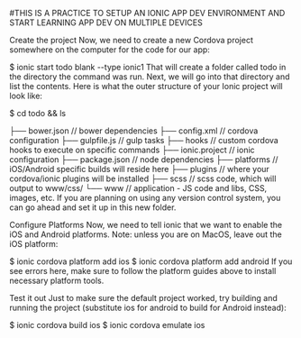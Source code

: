 #THIS IS A PRACTICE TO SETUP AN IONIC APP DEV ENVIRONMENT AND START LEARNING APP DEV ON MULTIPLE DEVICES


Create the project
Now, we need to create a new Cordova project somewhere on the computer for the code for our app:

$ ionic start todo blank --type ionic1
That will create a folder called todo in the directory the command was run. Next, we will go into that directory and list the contents. Here is what the outer structure of your Ionic project will look like:

$ cd todo && ls

├── bower.json     // bower dependencies
├── config.xml     // cordova configuration
├── gulpfile.js    // gulp tasks
├── hooks          // custom cordova hooks to execute on specific commands
├── ionic.project  // ionic configuration
├── package.json   // node dependencies
├── platforms      // iOS/Android specific builds will reside here
├── plugins        // where your cordova/ionic plugins will be installed
├── scss           // scss code, which will output to www/css/
└── www            // application - JS code and libs, CSS, images, etc.
If you are planning on using any version control system, you can go ahead and set it up in this new folder.

Configure Platforms
Now, we need to tell ionic that we want to enable the iOS and Android platforms. Note: unless you are on MacOS, leave out the iOS platform:

$ ionic cordova platform add ios
$ ionic cordova platform add android
If you see errors here, make sure to follow the platform guides above to install necessary platform tools.


Test it out
Just to make sure the default project worked, try building and running the project (substitute ios for android to build for Android instead):

$ ionic cordova build ios
$ ionic cordova emulate ios
